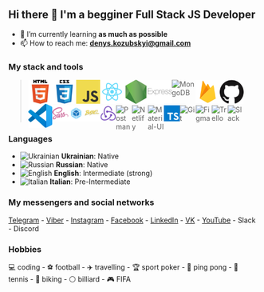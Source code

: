 ## Hi there 👋 I'm a begginer Full Stack JS Developer

- 🌱 I’m currently learning **as much as possible**
- 📫 How to reach me: **denys.kozubskyi@gmail.com**
<!-- - 🔭 I’m currently working on ... -->

<!-- - 👯 I’m looking to collaborate on ...
- 🤔 I’m looking for help with ...
- 💬 Ask me about ... -->

<!-- - 😄 Pronouns: ...
- ⚡ Fun fact: ... -->

### My stack and tools

> <img align="left" alt="HTML5" title="HTML5" width="48px" src="https://raw.githubusercontent.com/github/explore/80688e429a7d4ef2fca1e82350fe8e3517d3494d/topics/html/html.png" />
> <img align="left" alt="CSS3" title="CSS3" width="48px" src="https://raw.githubusercontent.com/github/explore/80688e429a7d4ef2fca1e82350fe8e3517d3494d/topics/css/css.png" />
> <img align="left" alt="JavaScript" title="JavaScript" width="48px" src="https://raw.githubusercontent.com/github/explore/80688e429a7d4ef2fca1e82350fe8e3517d3494d/topics/javascript/javascript.png" />
> <img align="left" alt="React" title="React" width="48px" src="https://raw.githubusercontent.com/github/explore/80688e429a7d4ef2fca1e82350fe8e3517d3494d/topics/react/react.png" />
> <img align="left" alt="Node.js" title="Node.js" width="48px" src="https://raw.githubusercontent.com/github/explore/80688e429a7d4ef2fca1e82350fe8e3517d3494d/topics/nodejs/nodejs.png" />
> <img align="left" alt="Express" title="Express" width="48px" src="https://raw.githubusercontent.com/github/explore/80688e429a7d4ef2fca1e82350fe8e3517d3494d/topics/express/express.png" />
> <img align="left" alt="MongoDB" title="MongoDB" width="48px" src="https://cdn.icon-icons.com/icons2/2415/PNG/512/mongodb_original_wordmark_logo_icon_146425.png" />
> <img align="left" alt="Firebase" title="Firebase" width="48px" src="https://raw.githubusercontent.com/github/explore/80688e429a7d4ef2fca1e82350fe8e3517d3494d/topics/firebase/firebase.png" />
> <img align="left" alt="GitHub" title="GitHub" width="48px" src="https://raw.githubusercontent.com/github/explore/78df643247d429f6cc873026c0622819ad797942/topics/github/github.png" />
> <img align="left" alt="Visual Studio Code" title="Visual Studio Code" width="48px" src="https://raw.githubusercontent.com/github/explore/80688e429a7d4ef2fca1e82350fe8e3517d3494d/topics/visual-studio-code/visual-studio-code.png" />
> <br/><br/><br/>
> <img align="left" alt="Sass" title="Sass" width="32px" src="https://raw.githubusercontent.com/github/explore/80688e429a7d4ef2fca1e82350fe8e3517d3494d/topics/sass/sass.png" />
> <img align="left" alt="Webpack" title="Webpack" width="32px" src="https://raw.githubusercontent.com/github/explore/80688e429a7d4ef2fca1e82350fe8e3517d3494d/topics/webpack/webpack.png" />
> <img align="left" alt="Babel" title="Babel" width="32px" src="https://raw.githubusercontent.com/github/explore/80688e429a7d4ef2fca1e82350fe8e3517d3494d/topics/babel/babel.png" />
> <img align="left" alt="Redux" title="Redux" width="32px" src="https://raw.githubusercontent.com/github/explore/80688e429a7d4ef2fca1e82350fe8e3517d3494d/topics/redux/redux.png" />
> <img align="left" alt="Postman" title="Postman" width="32px" src="https://res.cloudinary.com/postman/image/upload/t_team_logo/v1629869194/team/2893aede23f01bfcbd2319326bc96a6ed0524eba759745ed6d73405a3a8b67a8" />
> <img align="left" alt="Netlify" title="Netlify" width="32px" src="https://seeklogo.com/images/N/netlify-logo-758722CDF4-seeklogo.com.png" />
> <img align="left" alt="Material-UI" title="Material-UI" width="32px" src="https://img.icons8.com/color/12x/material-ui.png" />
> <img align="left" alt="TypeScript" title="TypeScript" width="32px" src="https://raw.githubusercontent.com/github/explore/80688e429a7d4ef2fca1e82350fe8e3517d3494d/topics/typescript/typescript.png" />
> <img align="left" alt="Git" title="Git" width="32px" src="https://git-scm.com/images/logos/downloads/Git-Icon-1788C.png" />
> <img align="left" alt="Figma" title="Figma" width="32px" src="https://encrypted-tbn0.gstatic.com/images?q=tbn:ANd9GcQWk-5fWujx55QDIxsgSBTUR4H6zaU7-h1vr_LvKn5N5yvokV01OoSzgbv0Z-MUO9cYUkA&usqp=CAU" />
> <img align="left" alt="Trello" title="Trello" width="32px" src="https://cdn.worldvectorlogo.com/logos/trello.svg" />
> <img align="left" alt="Slack" title="Slack" width="32px" src="https://upload.wikimedia.org/wikipedia/commons/thumb/d/d5/Slack_icon_2019.svg/2048px-Slack_icon_2019.svg.png" />
> <br/><br/>

<!-- > <img align="left" alt="Prettier" title="Prettier" width="32px" src="https://seeklogo.com/images/P/prettier-logo-D5C5197E37-seeklogo.com.png" /> -->
<!-- > <img align="left" alt="Axios" title="Axios" width="32px" src="https://user-images.githubusercontent.com/8939680/57233882-20344080-6fe5-11e9-9086-d20a955bed59.png" /> -->
<!-- > <img align="left" alt="npm" title="npm" width="32px" src="https://raw.githubusercontent.com/github/explore/80688e429a7d4ef2fca1e82350fe8e3517d3494d/topics/npm/npm.png" /> -->
<!-- > <img align="left" alt="Yarn" title="Yarn" width="32px" src="https://raw.githubusercontent.com/github/explore/bf101b8b748365dbfccbb8ef4a1cf6832795830e/topics/yarn/yarn.png" /> -->
<!-- > <img align="left" alt="Mongoose" title="Mongoose" width="32px" src="https://raw.githubusercontent.com/github/explore/80688e429a7d4ef2fca1e82350fe8e3517d3494d/topics/mongoose/mongoose.png" /> -->

### Languages

- <img src="https://cdn.britannica.com/14/4814-050-12EFD9D1/Flag-Ukraine.jpg" alt="Ukrainian" title="Ukrainian" width="18px" height="12px" /> **Ukrainian**: Native
- <img src="https://upload.wikimedia.org/wikipedia/commons/thumb/3/37/Anti-war_flag_of_Russian_protesters_%282022%29.svg/2560px-Anti-war_flag_of_Russian_protesters_%282022%29.svg.png" alt="Russian" title="Russian" width="18px" height="12px" /> **Russian**: Native
- <img src="https://upload.wikimedia.org/wikipedia/en/thumb/a/ae/Flag_of_the_United_Kingdom.svg/2880px-Flag_of_the_United_Kingdom.svg.png" alt="English" title="English" width="18px" height="12px" /> **English**: Intermediate (strong)
- <img src="https://upload.wikimedia.org/wikipedia/en/thumb/0/03/Flag_of_Italy.svg/1599px-Flag_of_Italy.svg.png?20111003040337" alt="Italian" title="Italian" width="18px" height="12px" /> **Italian**: Pre-Intermediate

<!-- ### Portfolio

in process... -->

### My messengers and social networks

[Telegram](https://t.me/kozubskyi 't.me/kozubskyi') -
[Viber](https://viber.click/380991050088 'viber.click/380991050088') -
[Instagram](https://instagram.com/k0zubskyi 'instagram.com/k0zubskyi') -
[Facebook](https://www.facebook.com/k0zubskyi 'facebook.com/k0zubskyi') -
[LinkedIn](https://www.linkedin.com/in/denys-kozubskyi-079162209 'linkedin.com/in/denys-kozubskyi-079162209') -
[VK](https://www.vk.com/denys.kozubskyi 'vk.com/denys.kozubskyi') -
[YouTube](https://www.youtube.com/channel/UC1LJkISE-QnmOiSTk3TImPg 'YouTube') - Slack - Discord

### Hobbies

💻 coding - ⚽ football - ✈️ travelling - 🏆 sport poker - 🏓 ping pong - 🎾 tennis - 🚴 biking - ⚪ billiard - 🎮 FIFA
